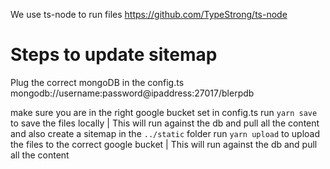 We use ts-node to run files https://github.com/TypeStrong/ts-node

# Steps to update sitemap

Plug the correct mongoDB in the config.ts
mongodb://username:password@ipaddress:27017/blerpdb

make sure you are in the right google bucket set in config.ts
run `yarn save` to save the files locally | This will run against the db and pull all the content and also create a sitemap in the `../static` folder
run `yarn upload` to upload the files to the correct google bucket | This will run against the db and pull all the content

